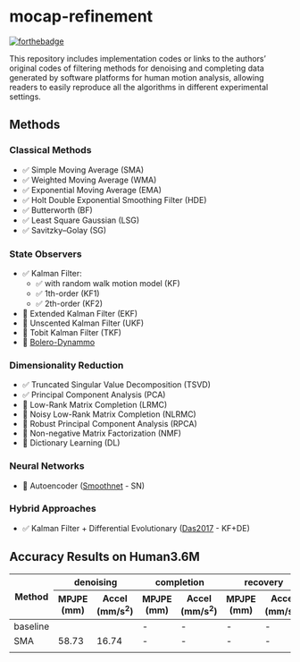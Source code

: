 # mocap-refinement

[![forthebadge](https://forthebadge.com/images/badges/made-with-python.svg)](https://forthebadge.com)

This repository includes implementation codes or links to the authors’ original codes of filtering methods for denoising and completing data generated by software platforms for human motion analysis, allowing readers to easily reproduce all the algorithms in different experimental settings.

## Methods
### Classical Methods
- ✅ Simple Moving Average (SMA)
- ✅ Weighted Moving Average (WMA)
- ✅ Exponential Moving Average (EMA)
- ✅ Holt Double Exponential Smoothing Filter (HDE)
- ✅ Butterworth (BF)
- ✅ Least Square Gaussian (LSG)
- ✅ Savitzky–Golay (SG)

### State Observers
- ✅ Kalman Filter:
    - ✅ with random walk motion model (KF)
    - ✅ 1th-order (KF1)
    - ✅ 2th-order (KF2)
- 🔄 Extended Kalman Filter (EKF)
- 🔄 Unscented Kalman Filter (UKF)
- 🔄 Tobit Kalman Filter (TKF)
- 🔗 [Bolero-Dynammo](https://github.com/lileicc/dynammo)

### Dimensionality Reduction
- ✅ Truncated Singular Value Decomposition (TSVD)
- ✅ Principal Component Analysis (PCA)
- 🔄 Low-Rank Matrix Completion (LRMC)
- 🔄 Noisy Low-Rank Matrix Completion (NLRMC)
- 🔄 Robust Principal Component Analysis (RPCA)
- 🔄 Non-negative Matrix Factorization (NMF)
- 🔄 Dictionary Learning (DL)

### Neural Networks
- 🔗 Autoencoder ([Smoothnet](https://github.com/cure-lab/SmoothNet) - SN)

### Hybrid Approaches
- ✅ Kalman Filter + Differential Evolutionary ([Das2017](https://ieeexplore.ieee.org/document/7996969) - KF+DE)

## Accuracy Results on Human3.6M

<table>
<thead>
  <tr>
    <th rowspan="2">Method</th>
    <th colspan="2">denoising</th>
    <th colspan="2">completion</th>
    <th colspan="2">recovery</th>
  </tr>
  <tr>
    <th>MPJPE<br>(mm)</th>
    <th>Accel<br>(mm/s<sup>2</sup>)</th>
    <th>MPJPE<br>(mm)</th>
    <th>Accel<br>(mm/s<sup>2</sup>)</th>
    <th>MPJPE<br>(mm)</th>
    <th>Accel<br>(mm/s<sup>2</sup>)</th>
  </tr>
</thead>
<tbody>
  <tr>
    <td>baseline</td>
    <td></td>
    <td></td>
    <td>-</td>
    <td>-</td>
    <td>-</td>
    <td>-</td>
  </tr>
  <tr>
    <td>SMA</td>
    <td>58.73</td>
    <td>16.74</td>
    <td>-</td>
    <td>-</td>
    <td>-</td>
    <td>-</td>
  </tr>
  <tr>
    <td></td>
    <td></td>
    <td></td>
    <td></td>
    <td></td>
    <td></td>
    <td></td>
  </tr>
</tbody>
</table>
